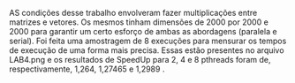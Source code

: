 AS condições desse trabalho envolveram fazer multiplicações entre matrizes e vetores. Os mesmos tinham dimensões de 2000 por 2000 e 2000 para garantir 
um certo esforço de ambas as abordagens (paralela e serial). Foi feita uma amostragem de 8 execuções para mensurar os tempos de execução de uma forma mais precisa.
Essas estão presentes no arquivo LAB4.png e os resultados de SpeedUp para 2, 4 e 8 pthreads foram de, respectivamente, 1,264, 1,27465 e 1,2989 .

